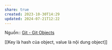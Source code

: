 ```yaml
---
share: true
created: 2023-10-30T14:29
updated: 2024-07-21T12:22
---
```

Nguồn:: [Git - Git Objects](https://git-scm.com/book/en/v2/Git-Internals-Git-Objects)

[[Key là hash của object, value là nội dung object]]
